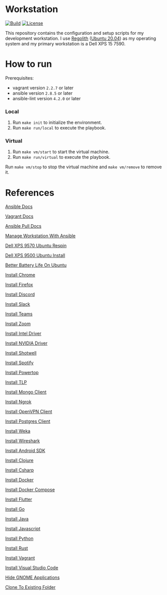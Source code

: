 # Workstation
[![Build](https://img.shields.io/github/workflow/status/tomdewildt/workstation/ci/master)](https://github.com/tomdewildt/workstation/actions?query=workflow%3Aci)
[![License](https://img.shields.io/github/license/tomdewildt/workstation)](https://github.com/tomdewildt/workstation/blob/master/LICENSE)

This repository contains the configuration and setup scripts for my development workstation. I use [Regolith](https://regolith-linux.org/) ([Ubuntu 20.04](https://ubuntu.com/)) as my operating system and my primary workstation is a Dell XPS 15 7590.

# How to run

Prerequisites:
* vagrant version ```2.2.7``` or later
* ansible version ```2.8.5``` or later
* ansible-lint version ```4.2.0``` or later

### Local

1. Run ```make init``` to initialize the environment.
2. Run ```make run/local``` to execute the playbook.

### Virtual

1. Run ```make vm/start``` to start the virtual machine.
2. Run ```make run/virtual``` to execute the playbook.

Run ```make vm/stop``` to stop the virtual machine and ```make vm/remove``` to remove it.

# References

[Ansible Docs](https://docs.ansible.com)

[Vagrant Docs](https://www.vagrantup.com/docs)

[Ansible Pull Docs](https://docs.ansible.com/ansible/latest/cli/ansible-pull.html)

[Manage Workstation With Ansible](https://opensource.com/article/18/3/manage-workstation-ansible)

[Dell XPS 9570 Ubuntu Respin](https://github.com/JackHack96/dell-xps-9570-ubuntu-respin)

[Dell XPS 9500 Ubuntu Install](https://medium.com/@asad.manji/my-journey-installing-ubuntu-20-04-on-the-dell-xps-15-9500-2020-8ac8560373d1)

[Better Battery Life On Ubuntu](https://medium.com/@tomwwright/better-battery-life-on-ubuntu-17-10-4588b7f72def)

[Install Chrome](https://support.google.com/chrome/a/answer/9025903?hl=en)

[Install Firefox](https://support.mozilla.org/en-US/kb/install-firefox-linux)

[Install Discord](https://support.discord.com/hc/en-us/articles/360034561191-Installation-Guide)

[Install Slack](https://slack.com/intl/en-nl/downloads/linux)

[Install Teams](https://docs.microsoft.com/en-us/microsoftteams/get-clients#linux)

[Install Zoom](https://support.zoom.us/hc/en-us/articles/204206269-Installing-or-updating-Zoom-on-Linux#h_adcc0b66-b2f4-468b-bc7a-12c182f354b7)

[Install Intel Driver](https://software.intel.com/security-software-guidance/secure-coding/loading-microcode-os)

[Install NVIDIA Driver](https://www.nvidia.com/Download/driverResults.aspx/166883/en-us)

[Install Shotwell](https://wiki.gnome.org/Apps/Shotwell/BuildingAndInstalling)

[Install Spotify](https://www.spotify.com/us/download/linux)

[Install Powertop](https://wiki.archlinux.org/index.php/powertop#Installation)

[Install TLP](https://wiki.archlinux.org/index.php/TLP#Installation)

[Install Mongo Client](https://docs.mongodb.com/manual/tutorial/install-mongodb-on-ubuntu)

[Install Ngrok](https://ngrok.com/download)

[Install OpenVPN Client](https://community.openvpn.net/openvpn/wiki/OpenVPN3Linux)

[Install Postgres Client](https://www.postgresql.org/download/linux/ubuntu)

[Install Weka](https://waikato.github.io/weka-wiki/downloading_weka/#linux)

[Install Wireshark](https://www.wireshark.org/docs/wsug_html/#_installing_from_debs_under_debian_ubuntu_and_other_debian_derivatives)

[Install Android SDK](https://developer.android.com/studio#downloads)

[Install Clojure](https://clojure.org/guides/getting_started)

[Install Csharp](https://docs.microsoft.com/en-us/dotnet/core/install/linux-ubuntu#2004-)

[Install Docker](https://docs.docker.com/engine/install/ubuntu/)

[Install Docker Compose](https://docs.docker.com/compose/install/)

[Install Flutter](https://flutter.dev/docs/get-started/install/linux)

[Install Go](https://golang.org/doc/install)

[Install Java](https://openjdk.java.net/install/index.html)

[Install Javascript](https://github.com/nodesource/distributions/blob/master/README.md#debinstall)

[Install Python](https://wiki.python.org/moin/BeginnersGuide/Download)

[Install Rust](https://www.rust-lang.org/tools/install)

[Install Vagrant](https://www.vagrantup.com/docs/installation/)

[Install Visual Studio Code](https://code.visualstudio.com/docs/setup/linux)

[Hide GNOME Applications](https://unix.stackexchange.com/questions/383536/hide-icons-from-gnome-launcher-applications-page-in-fedora-26)

[Clone To Existing Folder](https://stackoverflow.com/questions/5377960/whats-the-best-practice-to-git-clone-into-an-existing-folder)
